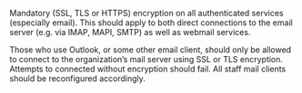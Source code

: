 
Mandatory (SSL, TLS or HTTPS) encryption on all authenticated services (especially email). This should apply to both direct connections to the email server (e.g. via IMAP, MAPI, SMTP) as well as webmail services.

Those who use Outlook, or some other email client, should only be allowed to connect to the organization’s mail server using SSL or TLS encryption. Attempts to connected without encryption should fail. All staff mail clients should be reconfigured accordingly.
